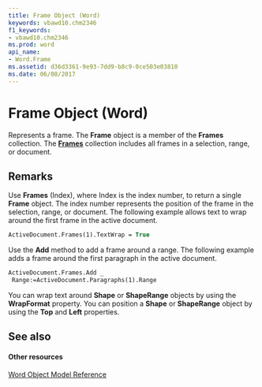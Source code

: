 ```yaml
---
title: Frame Object (Word)
keywords: vbawd10.chm2346
f1_keywords:
- vbawd10.chm2346
ms.prod: word
api_name:
- Word.Frame
ms.assetid: d36d3361-9e93-7dd9-b8c9-0ce503e03810
ms.date: 06/08/2017
---
```



# Frame Object (Word)

Represents a frame. The  **Frame** object is a member of the **Frames** collection. The **[Frames](frames-object-word.md)** collection includes all frames in a selection, range, or document.


## Remarks

Use  **Frames** (Index), where Index is the index number, to return a single **Frame** object. The index number represents the position of the frame in the selection, range, or document. The following example allows text to wrap around the first frame in the active document.


```vb
ActiveDocument.Frames(1).TextWrap = True
```

Use the  **Add** method to add a frame around a range. The following example adds a frame around the first paragraph in the active document.




```vb
ActiveDocument.Frames.Add _ 
 Range:=ActiveDocument.Paragraphs(1).Range
```

You can wrap text around  **Shape** or **ShapeRange** objects by using the **WrapFormat** property. You can position a **Shape** or **ShapeRange** object by using the **Top** and **Left** properties.


## See also


#### Other resources


[Word Object Model Reference](http://msdn.microsoft.com/library/be452561-b436-bb9b-6f94-3faa9a74a6fd%28Office.15%29.aspx)


